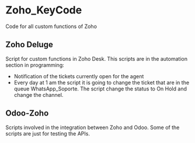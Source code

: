 # Zoho_KeyCode
Code for all custom functions of Zoho

## Zoho Deluge

Script for custom functions in Zoho Desk. This scripts are in the automation section in programming:

- Notification of the tickets currently open for the agent
- Every day at 1 am the script it is going to change the ticket that are in the queue WhatsApp_Soporte. The script change the status to On Hold and change the channel.

## Odoo-Zoho

Scripts involved in the integration between Zoho and Odoo. Some of the scripts are just for testing the APIs. 